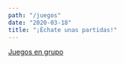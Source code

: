 ```yaml
---
path: "/juegos"
date: "2020-03-18"
title: "¡Échate unas partidas!"
---
```


[Juegos en grupo](juegos/juegos-en-grupo)